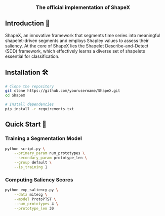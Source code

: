 <div align="center">
  <h3><b> The official implementation of ShapeX</b></h3>
</div>

## Introduction 🌟

ShapeX, an innovative framework that segments time series into meaningful shapelet-driven segments and employs Shapley values to assess their saliency. At the core of ShapeX lies the Shapelet Describe-and-Detect (SDD) framework, which effectively learns a diverse set of shapelets essential for classification.

## Installation 🛠️

```bash
# Clone the repository
git clone https://github.com/yourusername/ShapeX.git
cd ShapeX

# Install dependencies
pip install -r requirements.txt
```

## Quick Start 🚀

### Training a Segmentation Model

```bash
python script.py \
    --primary_param num_prototypes \
    --secondary_param prototype_len \
    --group default \
    --is_training 1
```

### Computing Saliency Scores

```bash
python exp_saliency.py \
    --data mitecg \
    --model ProtoPTST \
    --num_prototypes 4 \
    --prototype_len 30
```


